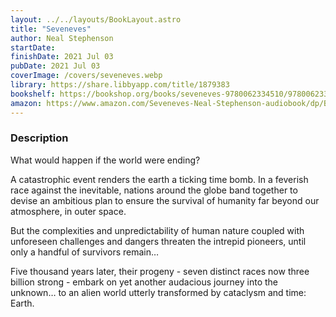 ```yaml
---
layout: ../../layouts/BookLayout.astro
title: "Seveneves"
author: Neal Stephenson
startDate:
finishDate: 2021 Jul 03
pubDate: 2021 Jul 03
coverImage: /covers/seveneves.webp
library: https://share.libbyapp.com/title/1879383
bookshelf: https://bookshop.org/books/seveneves-9780062334510/9780062334510
amazon: https://www.amazon.com/Seveneves-Neal-Stephenson-audiobook/dp/B00WNBHNWW/
---
```


### Description
What would happen if the world were ending?

A catastrophic event renders the earth a ticking time bomb. In a feverish race against the inevitable, nations around the globe band together to devise an ambitious plan to ensure the survival of humanity far beyond our atmosphere, in outer space.

But the complexities and unpredictability of human nature coupled with unforeseen challenges and dangers threaten the intrepid pioneers, until only a handful of survivors remain…

Five thousand years later, their progeny - seven distinct races now three billion strong - embark on yet another audacious journey into the unknown… to an alien world utterly transformed by cataclysm and time: Earth.

<!-- ### Notes & Highlights -->
